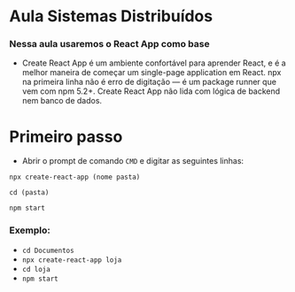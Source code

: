 # Aula Sistemas Distribuídos

### **Nessa aula usaremos o React App como base**

* Create React App é um ambiente confortável para aprender React, e é a melhor maneira de começar um single-page application em React. npx na primeira linha não é erro de digitação — é um package runner que vem com npm 5.2+. Create React App não lida com lógica de backend nem banco de dados.

# Primeiro passo 

* Abrir o prompt de comando `CMD` e digitar as seguintes linhas:

```
npx create-react-app (nome pasta)
```
```
cd (pasta)
```
```
npm start
```

### Exemplo:

* `cd Documentos`
* `npx create-react-app loja`
* `cd loja`
* `npm start`
 
